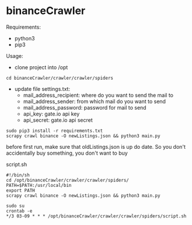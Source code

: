 # binanceCrawler

Requirements:
- python3
- pip3

Usage:
- clone project into /opt
```
cd binanceCrawler/crawler/crawler/spiders
```
- update file settings.txt:
  - mail_address_recipient: where do you want to send the mail to
  - mail_address_sender: from which mail do you want to send
  - mail_address_password: password for mail to send
  - api_key: gate.io api key
  - api_secret: gate.io api secret
```
sudo pip3 install -r requirements.txt
scrapy crawl binance -O newListings.json && python3 main.py
```
before first run, make sure that oldListings.json is up do date. So you don't accidentally buy something, you don't want to buy

script.sh
```
#!/bin/sh
cd /opt/binanceCrawler/crawler/crawler/spiders/
PATH=$PATH:/usr/local/bin
export PATH
scrapy crawl binance -O newListings.json && python3 main.py
```
```
sudo su
crontab -e
*/3 03-09 * * * /opt/binanceCrawler/crawler/crawler/spiders/script.sh
```